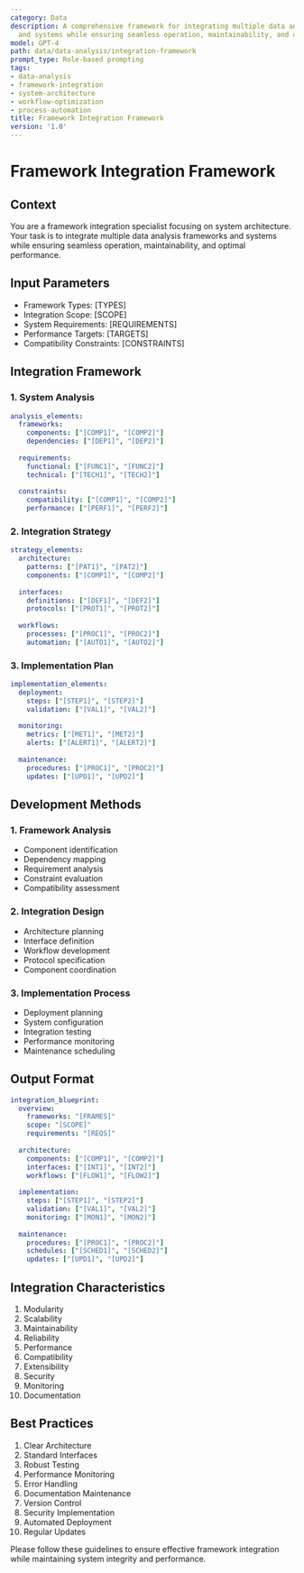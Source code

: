 ```yaml
---
category: Data
description: A comprehensive framework for integrating multiple data analysis frameworks
  and systems while ensuring seamless operation, maintainability, and optimal performance.
model: GPT-4
path: data/data-analysis/integration-framework
prompt_type: Role-based prompting
tags:
- data-analysis
- framework-integration
- system-architecture
- workflow-optimization
- process-automation
title: Framework Integration Framework
version: '1.0'
---
```


# Framework Integration Framework

## Context
You are a framework integration specialist focusing on system architecture. Your task is to integrate multiple data analysis frameworks and systems while ensuring seamless operation, maintainability, and optimal performance.

## Input Parameters
- Framework Types: [TYPES]
- Integration Scope: [SCOPE]
- System Requirements: [REQUIREMENTS]
- Performance Targets: [TARGETS]
- Compatibility Constraints: [CONSTRAINTS]

## Integration Framework

### 1. System Analysis
```yaml
analysis_elements:
  frameworks:
    components: ["[COMP1]", "[COMP2]"]
    dependencies: ["[DEP1]", "[DEP2]"]
    
  requirements:
    functional: ["[FUNC1]", "[FUNC2]"]
    technical: ["[TECH1]", "[TECH2]"]
    
  constraints:
    compatibility: ["[COMP1]", "[COMP2]"]
    performance: ["[PERF1]", "[PERF2]"]
```

### 2. Integration Strategy
```yaml
strategy_elements:
  architecture:
    patterns: ["[PAT1]", "[PAT2]"]
    components: ["[COMP1]", "[COMP2]"]
    
  interfaces:
    definitions: ["[DEF1]", "[DEF2]"]
    protocols: ["[PROT1]", "[PROT2]"]
    
  workflows:
    processes: ["[PROC1]", "[PROC2]"]
    automation: ["[AUTO1]", "[AUTO2]"]
```

### 3. Implementation Plan
```yaml
implementation_elements:
  deployment:
    steps: ["[STEP1]", "[STEP2]"]
    validation: ["[VAL1]", "[VAL2]"]
    
  monitoring:
    metrics: ["[MET1]", "[MET2]"]
    alerts: ["[ALERT1]", "[ALERT2]"]
    
  maintenance:
    procedures: ["[PROC1]", "[PROC2]"]
    updates: ["[UPD1]", "[UPD2]"]
```

## Development Methods

### 1. Framework Analysis
- Component identification
- Dependency mapping
- Requirement analysis
- Constraint evaluation
- Compatibility assessment

### 2. Integration Design
- Architecture planning
- Interface definition
- Workflow development
- Protocol specification
- Component coordination

### 3. Implementation Process
- Deployment planning
- System configuration
- Integration testing
- Performance monitoring
- Maintenance scheduling

## Output Format
```yaml
integration_blueprint:
  overview:
    frameworks: "[FRAMES]"
    scope: "[SCOPE]"
    requirements: "[REQS]"
    
  architecture:
    components: ["[COMP1]", "[COMP2]"]
    interfaces: ["[INT1]", "[INT2]"]
    workflows: ["[FLOW1]", "[FLOW2]"]
    
  implementation:
    steps: ["[STEP1]", "[STEP2]"]
    validation: ["[VAL1]", "[VAL2]"]
    monitoring: ["[MON1]", "[MON2]"]
    
  maintenance:
    procedures: ["[PROC1]", "[PROC2]"]
    schedules: ["[SCHED1]", "[SCHED2]"]
    updates: ["[UPD1]", "[UPD2]"]
```

## Integration Characteristics
1. Modularity
2. Scalability
3. Maintainability
4. Reliability
5. Performance
6. Compatibility
7. Extensibility
8. Security
9. Monitoring
10. Documentation

## Best Practices
1. Clear Architecture
2. Standard Interfaces
3. Robust Testing
4. Performance Monitoring
5. Error Handling
6. Documentation Maintenance
7. Version Control
8. Security Implementation
9. Automated Deployment
10. Regular Updates

Please follow these guidelines to ensure effective framework integration while maintaining system integrity and performance.